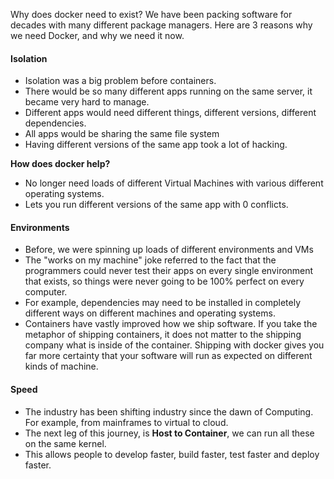 Why does docker need to exist? We have been packing software for decades with many different package managers. Here are 3 reasons why we need Docker, and why we need it now. 


#### Isolation

- Isolation was a big problem before containers. 
- There would be so many different apps running on the same server, it became very hard to manage.
- Different apps would need different things, different versions, different dependencies. 
- All apps would be sharing the same file system
- Having different versions of the same app took a lot of hacking. 

**How does docker help?**

- No longer need loads of different Virtual Machines with various different operating systems. 
- Lets you run different versions of the same app with 0 conflicts. 

#### Environments

- Before, we were spinning up loads of different environments and VMs 
- The "works on my machine" joke referred to the fact that the programmers could never test their apps on every single environment that exists, so things were never going to be 100% perfect on every computer.
- For example, dependencies may need to be installed in completely different ways on different machines and operating systems. 
- Containers have vastly improved how we ship software. If you take the metaphor of shipping containers, it does not matter to the shipping company what is inside of the container. Shipping with docker gives you far more certainty that your software will run as expected on different kinds of machine. 

#### Speed

- The industry has been shifting industry since the dawn of Computing. For example, from mainframes to virtual to cloud. 
- The next leg of this journey, is **Host to Container**, we can run all these on the same kernel. 
- This allows people to develop faster, build faster, test faster and deploy faster. 